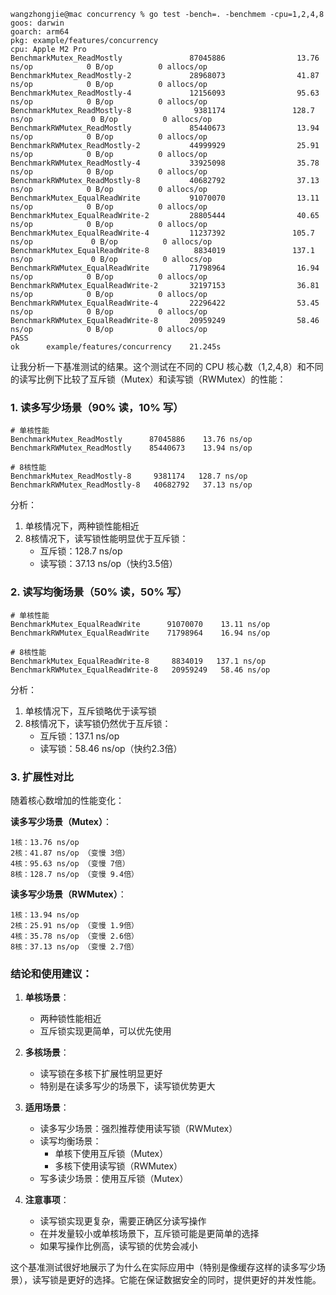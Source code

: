 
```shell
wangzhongjie@mac concurrency % go test -bench=. -benchmem -cpu=1,2,4,8
goos: darwin
goarch: arm64
pkg: example/features/concurrency
cpu: Apple M2 Pro
BenchmarkMutex_ReadMostly               87045886                13.76 ns/op            0 B/op          0 allocs/op
BenchmarkMutex_ReadMostly-2             28968073                41.87 ns/op            0 B/op          0 allocs/op
BenchmarkMutex_ReadMostly-4             12156093                95.63 ns/op            0 B/op          0 allocs/op
BenchmarkMutex_ReadMostly-8              9381174               128.7 ns/op             0 B/op          0 allocs/op
BenchmarkRWMutex_ReadMostly             85440673                13.94 ns/op            0 B/op          0 allocs/op
BenchmarkRWMutex_ReadMostly-2           44999929                25.91 ns/op            0 B/op          0 allocs/op
BenchmarkRWMutex_ReadMostly-4           33925098                35.78 ns/op            0 B/op          0 allocs/op
BenchmarkRWMutex_ReadMostly-8           40682792                37.13 ns/op            0 B/op          0 allocs/op
BenchmarkMutex_EqualReadWrite           91070070                13.11 ns/op            0 B/op          0 allocs/op
BenchmarkMutex_EqualReadWrite-2         28805444                40.65 ns/op            0 B/op          0 allocs/op
BenchmarkMutex_EqualReadWrite-4         11237392               105.7 ns/op             0 B/op          0 allocs/op
BenchmarkMutex_EqualReadWrite-8          8834019               137.1 ns/op             0 B/op          0 allocs/op
BenchmarkRWMutex_EqualReadWrite         71798964                16.94 ns/op            0 B/op          0 allocs/op
BenchmarkRWMutex_EqualReadWrite-2       32197153                36.81 ns/op            0 B/op          0 allocs/op
BenchmarkRWMutex_EqualReadWrite-4       22296422                53.45 ns/op            0 B/op          0 allocs/op
BenchmarkRWMutex_EqualReadWrite-8       20959249                58.46 ns/op            0 B/op          0 allocs/op
PASS
ok      example/features/concurrency    21.245s
```

让我分析一下基准测试的结果。这个测试在不同的 CPU 核心数（1,2,4,8）和不同的读写比例下比较了互斥锁（Mutex）和读写锁（RWMutex）的性能：

### 1. 读多写少场景（90% 读，10% 写）

```
# 单核性能
BenchmarkMutex_ReadMostly      87045886    13.76 ns/op
BenchmarkRWMutex_ReadMostly    85440673    13.94 ns/op

# 8核性能
BenchmarkMutex_ReadMostly-8     9381174   128.7 ns/op
BenchmarkRWMutex_ReadMostly-8   40682792   37.13 ns/op
```

分析：
1. 单核情况下，两种锁性能相近
2. 8核情况下，读写锁性能明显优于互斥锁：
   - 互斥锁：128.7 ns/op
   - 读写锁：37.13 ns/op（快约3.5倍）

### 2. 读写均衡场景（50% 读，50% 写）

```
# 单核性能
BenchmarkMutex_EqualReadWrite      91070070    13.11 ns/op
BenchmarkRWMutex_EqualReadWrite    71798964    16.94 ns/op

# 8核性能
BenchmarkMutex_EqualReadWrite-8     8834019   137.1 ns/op
BenchmarkRWMutex_EqualReadWrite-8   20959249   58.46 ns/op
```

分析：
1. 单核情况下，互斥锁略优于读写锁
2. 8核情况下，读写锁仍然优于互斥锁：
   - 互斥锁：137.1 ns/op
   - 读写锁：58.46 ns/op（快约2.3倍）

### 3. 扩展性对比

随着核心数增加的性能变化：

**读多写少场景（Mutex）**：
```
1核：13.76 ns/op
2核：41.87 ns/op （变慢 3倍）
4核：95.63 ns/op （变慢 7倍）
8核：128.7 ns/op （变慢 9.4倍）
```

**读多写少场景（RWMutex）**：
```
1核：13.94 ns/op
2核：25.91 ns/op （变慢 1.9倍）
4核：35.78 ns/op （变慢 2.6倍）
8核：37.13 ns/op （变慢 2.7倍）
```

### 结论和使用建议：

1. **单核场景**：
   - 两种锁性能相近
   - 互斥锁实现更简单，可以优先使用

2. **多核场景**：
   - 读写锁在多核下扩展性明显更好
   - 特别是在读多写少的场景下，读写锁优势更大

3. **适用场景**：
   - 读多写少场景：强烈推荐使用读写锁（RWMutex）
   - 读写均衡场景：
     - 单核下使用互斥锁（Mutex）
     - 多核下使用读写锁（RWMutex）
   - 写多读少场景：使用互斥锁（Mutex）

4. **注意事项**：
   - 读写锁实现更复杂，需要正确区分读写操作
   - 在并发量较小或单核场景下，互斥锁可能是更简单的选择
   - 如果写操作比例高，读写锁的优势会减小

这个基准测试很好地展示了为什么在实际应用中（特别是像缓存这样的读多写少场景），读写锁是更好的选择。它能在保证数据安全的同时，提供更好的并发性能。
